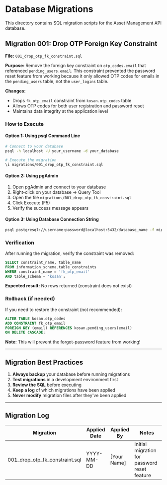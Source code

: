 # Database Migrations

This directory contains SQL migration scripts for the Asset Management API database.

## Migration 001: Drop OTP Foreign Key Constraint

**File:** `001_drop_otp_fk_constraint.sql`

**Purpose:** Remove the foreign key constraint on `otp_codes.email` that referenced `pending_users.email`. This constraint prevented the password reset feature from working because it only allowed OTP codes for emails in the `pending_users` table, not the `user_logins` table.

**Changes:**
- Drops `fk_otp_email` constraint from `kosan.otp_codes` table
- Allows OTP codes for both user registration and password reset
- Maintains data integrity at the application level

### How to Execute

#### Option 1: Using psql Command Line

```bash
# Connect to your database
psql -h localhost -U your_username -d your_database

# Execute the migration
\i migrations/001_drop_otp_fk_constraint.sql
```

#### Option 2: Using pgAdmin

1. Open pgAdmin and connect to your database
2. Right-click on your database → Query Tool
3. Open the file `migrations/001_drop_otp_fk_constraint.sql`
4. Click Execute (F5)
5. Verify the success message appears

#### Option 3: Using Database Connection String

```bash
psql postgresql://username:password@localhost:5432/database_name -f migrations/001_drop_otp_fk_constraint.sql
```

### Verification

After running the migration, verify the constraint was removed:

```sql
SELECT constraint_name, table_name
FROM information_schema.table_constraints
WHERE constraint_name = 'fk_otp_email'
AND table_schema = 'kosan';
```

**Expected result:** No rows returned (constraint does not exist)

### Rollback (if needed)

If you need to restore the constraint (not recommended):

```sql
ALTER TABLE kosan.otp_codes
ADD CONSTRAINT fk_otp_email
FOREIGN KEY (email) REFERENCES kosan.pending_users(email)
ON DELETE CASCADE;
```

**Note:** This will prevent the forgot-password feature from working!

---

## Migration Best Practices

1. **Always backup** your database before running migrations
2. **Test migrations** in a development environment first
3. **Review the SQL** before executing
4. **Keep a log** of which migrations have been applied
5. **Never modify** migration files after they've been applied

---

## Migration Log

| Migration | Applied Date | Applied By | Notes |
|-----------|--------------|------------|-------|
| 001_drop_otp_fk_constraint.sql | YYYY-MM-DD | [Your Name] | Initial migration for password reset feature |
